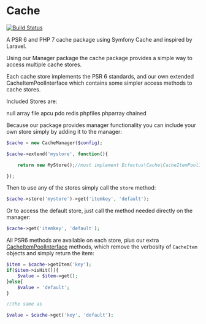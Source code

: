 # Cache

[![Build Status](https://travis-ci.org/ecfectus/cache.svg?branch=master)](https://travis-ci.org/ecfectus/cache)

A PSR 6 and PHP 7 cache package using Symfony Cache and inspired by Laravel.

Using our Manager package the cache package provides a simple way to access multiple cache stores.

Each cache store implements the PSR 6 standards, and our own extended CacheItemPoolInterface which contains some simpler access methods to cache stores.

Included Stores are:

null
array
file
apcu
pdo
redis
phpfiles
phparray
chained

Because our package provides manager functionality you can include your own store simply by adding it to the manager:

```php
$cache = new CacheManager($config);

$cache->extend('mystore', function(){

    return new MyStore();//must implement Ecfectus\Cache\CacheItemPoolInterface

});
```

Then to use any of the stores simply call the `store` method:

```php
$cache->store('mystore')->get('itemkey', 'default');
```

Or to access the default store, just call the method needed directly on the manager:

```php
$cache->get('itemkey', 'default');
```

All PSR6 methods are available on each store, plus our extra [CacheItemPoolInterface](src/CacheItemPoolInterface) methods, which remove the verbosity of `CacheItem` objects and simply return the item:

```php
$item = $cache->getItem('key');
if($item->isHit()){
    $value = $item->get();
}else{
    $value = 'default';
}

//the same as

$value = $cache->get('key', 'default');
```